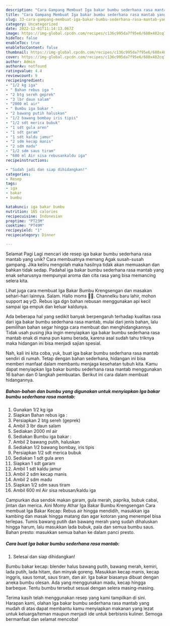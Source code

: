 ```yaml
---
description: "Cara Gampang Membuat Iga bakar bumbu sederhana rasa mantab yang Lezat"
title: "Cara Gampang Membuat Iga bakar bumbu sederhana rasa mantab yang Lezat"
slug: 33-cara-gampang-membuat-iga-bakar-bumbu-sederhana-rasa-mantab-yang-lezat
category: Uncategorized
date: 2022-12-01T11:14:13.067Z
image: https://img-global.cpcdn.com/recipes/c136c995da7f95e6/680x482cq70/iga-bakar-bumbu-sederhana-rasa-mantab-foto-resep-utama.jpg
hideToc: false
enableToc: true
enableTocContent: false
thumbnail: https://img-global.cpcdn.com/recipes/c136c995da7f95e6/680x482cq70/iga-bakar-bumbu-sederhana-rasa-mantab-foto-resep-utama.jpg
cover: https://img-global.cpcdn.com/recipes/c136c995da7f95e6/680x482cq70/iga-bakar-bumbu-sederhana-rasa-mantab-foto-resep-utama.jpg
author: Admin
authorAv: notfound
ratingvalue: 4.4
reviewcount: 9
recipeingredient:
- "1/2 kg iga"
- " Bahan rebus iga "
- "2 btg sereh geprek"
- "3 lbr daun salam"
- "2000 ml air"
- " Bumbu iga bakar "
- "2 bawang putih haluskan"
- "1/2 bawang bombay iris tipis"
- "1/2 sdt merica bubuk"
- "1 sdt gula aren"
- "1 sdt garam"
- "1 sdt kaldu jamur"
- "2 sdm kecap manis"
- "2 sdm madu"
- "1/2 sdm saus tiram"
- "600 ml Air sisa rebusankaldu iga"
recipeinstructions:

- "Sudah jadi dan siap dihidangkan!"
categories:
- Resep
tags:
- iga
- bakar
- bumbu

katakunci: iga bakar bumbu 
nutrition: 165 calories
recipecuisine: Indonesian
preptime: "PT23M"
cooktime: "PT49M"
recipeyield: "1"
recipecategory: Dinner

---
```



Selamat Pagi Lagi mencari ide resep iga bakar bumbu sederhana rasa mantab yang unik? Cara membuatnya memang Agak susah-susah gampang. Jika keliru mengolah maka hasilnya tidak akan memuaskan dan bahkan tidak sedap. Padahal iga bakar bumbu sederhana rasa mantab yang enak seharusnya mempunyai aroma dan cita rasa yang bisa memancing selera kita.


Lihat juga cara membuat Iga Bakar Bumbu Krengsengan dan masakan sehari-hari lainnya. Salam. ⁣Hallo moms 🙋🏻. ⁣Channelku baru lahir, mohon support aq y😊. Rebus iga dgn bahan rebusan menggunakan api kecil sampai iga empuk dan keluar kaldunya.

Ada beberapa hal yang sedikit banyak berpengaruh terhadap kualitas rasa dari iga bakar bumbu sederhana rasa mantab, mulai dari jenis bahan, lalu pemilihan bahan segar hingga cara membuat dan menghidangkannya. Tidak usah pusing jika ingin menyiapkan iga bakar bumbu sederhana rasa mantab enak di mana pun kamu berada, karena asal sudah tahu triknya maka hidangan ini bisa menjadi sajian spesial.


Nah, kali ini kita coba, yuk, buat iga bakar bumbu sederhana rasa mantab sendiri di rumah. Tetap dengan bahan sederhana, hidangan ini bisa memberi manfaat dalam membantu menjaga kesehatan tubuh kita. Kamu dapat menyiapkan Iga bakar bumbu sederhana rasa mantab menggunakan 16 bahan dan 0 langkah pembuatan. Berikut ini cara dalam membuat hidangannya.

<!--inarticleads1-->

##### Bahan-bahan dan bumbu yang digunakan untuk menyiapkan Iga bakar bumbu sederhana rasa mantab:

1. Gunakan 1/2 kg iga
1. Siapkan  Bahan rebus iga :
1. Persiapkan 2 btg sereh (geprek)
1. Ambil 3 lbr daun salam
1. Sediakan 2000 ml air
1. Sediakan  Bumbu iga bakar :
1. Ambil 2 bawang putih, haluskan
1. Sediakan 1/2 bawang bombay, iris tipis
1. Persiapkan 1/2 sdt merica bubuk
1. Sediakan 1 sdt gula aren
1. Siapkan 1 sdt garam
1. Ambil 1 sdt kaldu jamur
1. Ambil 2 sdm kecap manis
1. Ambil 2 sdm madu
1. Siapkan 1/2 sdm saus tiram
1. Ambil 600 ml Air sisa rebusan/kaldu iga


Campurkan dua sendok makan garam, gula merah, paprika, bubuk cabai, jintan dan merica. Aini Momy Athar Iga Bakar Bumbu Krengsengan Cara membuat Iga Bakar Kecap: Rebus air hingga mendidih, masukkan iga kambing dan masak hingga matang dan agar kotoran yang menempel bisa terlepas. Tumis bawang putih dan bawang merah yang sudah dihaluskan hingga harum, lalu masukkan lada bubuk, pala dan semua bumbu saus. Bahan presto: masukkan semua bahan ke dalam panci presto. 

<!--inarticleads2-->

##### Cara buat Iga bakar bumbu sederhana rasa mantab:


1. Selesai dan siap dihidangkan!

Bumbu bakar kecap: blender halus bawang putih, bawang merah, kemiri, lada putih, lada hitam, dan minyak goreng. Masukkan kecap manis, kecap inggris, saus tomat, saus tiram, dan air. Iga bakar biasanya dibuat dengan aneka bumbu olesan. Ada yang menggunakan madu, kecap hingga barbeque. Tentu bumbu tersebut sesuai dengan selera masing-masing. 

Terima kasih telah menggunakan resep yang kami tampilkan di sini. Harapan kami, olahan Iga bakar bumbu sederhana rasa mantab yang mudah di atas dapat membantu kamu menyiapkan makanan yang lezat untuk keluarga/teman maupun menjadi ide untuk berbisnis kuliner. Semoga bermanfaat dan selamat mencoba!
